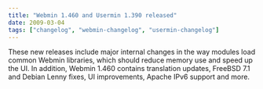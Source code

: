 ```yaml
---
title: "Webmin 1.460 and Usermin 1.390 released"
date: 2009-03-04
tags: ["changelog", "webmin-changelog", "usermin-changelog"]
---
```


These new releases include major internal changes in the way modules load common Webmin libraries, which should reduce memory use and speed up the UI. In addition, Webmin 1.460 contains translation updates, FreeBSD 7.1 and Debian Lenny fixes, UI improvements, Apache IPv6 support and more.
